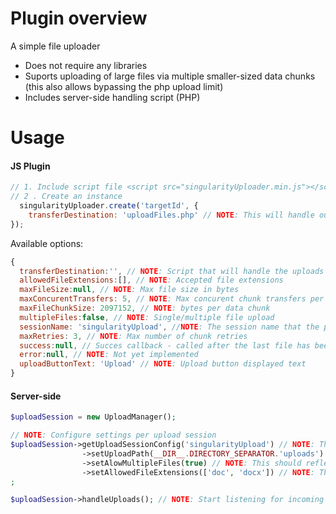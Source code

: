 # Plugin overview
A simple file uploader

* Does not require any libraries
* Suports uploading of large files via multiple smaller-sized data chunks (this also allows bypassing the php upload limit)
* Includes server-side handling script (PHP)

# Usage
<h4>JS Plugin</h4>

```javascript
// 1. Include script file <script src="singularityUploader.min.js"></script>
// 2 . Create an instance 
  singularityUploader.create('targetId', {
    transferDestination: 'uploadFiles.php' // NOTE: This will handle our uploads
});
```

Available options:

```javascript
{
  transferDestination:'', // NOTE: Script that will handle the uploads
  allowedFileExtensions:[], // NOTE: Accepted file extensions
  maxFileSize:null, // NOTE: Max file size in bytes
  maxConcurentTransfers: 5, // NOTE: Max concurent chunk transfers per file
  maxFileChunkSize: 2097152, // NOTE: bytes per data chunk
  multipleFiles:false, // NOTE: Single/multiple file upload
  sessionName: 'singularityUpload', //NOTE: The session name that the php script will use to store uploaded files
  maxRetries: 3, // NOTE: Max number of chunk retries
  success:null, // Succes callback - called after the last file has been uploaded and success confirmation from handling script is received
  error:null, // NOTE: Not yet implemented
  uploadButtonText: 'Upload' // NOTE: Upload button displayed text
}
```

<h4>Server-side</h4>

```php
$uploadSession = new UploadManager();

// NOTE: Configure settings per upload session
$uploadSession->getUploadSessionConfig('singularityUpload') // NOTE: The session name should reflect the 'sessionName' js option or files will not be stored correctly
                ->setUploadPath(__DIR__.DIRECTORY_SEPARATOR.'uploads')
                ->setAlowMultipleFiles(true) // NOTE: This should reflect what was set in the js options so that files are not lost
                ->setAllowedFileExtensions(['doc', 'docx']) // NOTE: This should reflect what was set in the js options so that files are not lost
;

$uploadSession->handleUploads(); // NOTE: Start listening for incoming files
```
